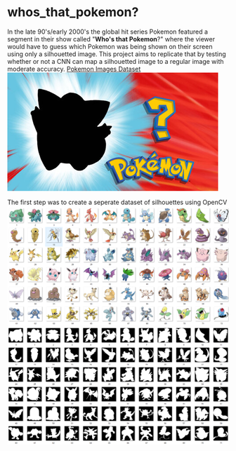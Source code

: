 # whos_that_pokemon?
In the late 90's/early 2000's the global hit series Pokemon featured a segment in their show called "**Who's that Pokemon**?" where the viewer would have to guess which Pokemon was being shown on their screen using only a silhouetted image.
This project aims to replicate that by testing whether or not a CNN can map a silhouetted image to a regular image with moderate accuracy.
[Pokemon Images Dataset](https://www.kaggle.com/kvpratama/pokemon-images-dataset)
![Pokemon Silhouette](https://github.com/JayJJamesJr/whos_that_pokemon/blob/main/pokemon_silhouette.jpg)

The first step was to create a seperate dataset of silhouettes using OpenCV
![001](https://github.com/JayJJamesJr/whos_that_pokemon/blob/main/Screenshot%20(3).png)
![001](https://github.com/JayJJamesJr/whos_that_pokemon/blob/main/Screenshot%20(2).png)
